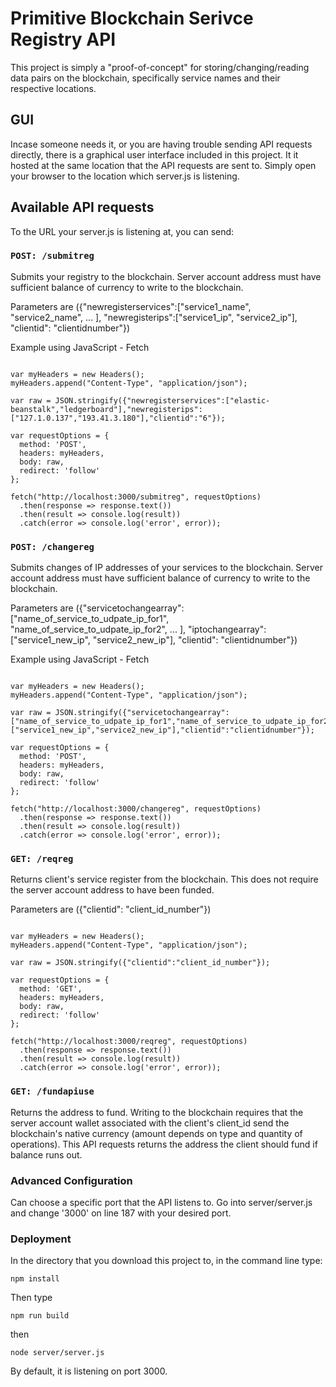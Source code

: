 # Primitive Blockchain Serivce Registry API

This project is simply a "proof-of-concept" for storing/changing/reading data pairs on the blockchain, specifically service names and their respective locations.

## GUI

Incase someone needs it, or you are having trouble sending API requests directly, there is a graphical user interface included in this project. It it hosted at the same location that the API requests are sent to. Simply open your browser to the location which server.js is listening.

## Available API requests

To the URL your server.js is listening at, you can send:

### `POST: /submitreg`

Submits your registry to the blockchain.
Server account address must have sufficient balance of currency to write to the blockchain.

Parameters are ({"newregisterservices":["service1_name", "service2_name", ... ], "newregisterips":["service1_ip", "service2_ip"], "clientid": "clientidnumber"})

Example using JavaScript - Fetch

```

var myHeaders = new Headers();
myHeaders.append("Content-Type", "application/json");

var raw = JSON.stringify({"newregisterservices":["elastic-beanstalk","ledgerboard"],"newregisterips":["127.1.0.137","193.41.3.180"],"clientid":"6"});

var requestOptions = {
  method: 'POST',
  headers: myHeaders,
  body: raw,
  redirect: 'follow'
};

fetch("http://localhost:3000/submitreg", requestOptions)
  .then(response => response.text())
  .then(result => console.log(result))
  .catch(error => console.log('error', error));

```

 ### `POST: /changereg`

Submits changes of IP addresses of your services to the blockchain.
Server account address must have sufficient balance of currency to write to the blockchain.

Parameters are ({"servicetochangearray":["name_of_service_to_udpate_ip_for1", "name_of_service_to_udpate_ip_for2", ... ], "iptochangearray":["service1_new_ip", "service2_new_ip"], "clientid": "clientidnumber"})

Example using JavaScript - Fetch

```

var myHeaders = new Headers();
myHeaders.append("Content-Type", "application/json");

var raw = JSON.stringify({"servicetochangearray":["name_of_service_to_udpate_ip_for1","name_of_service_to_udpate_ip_for2"],"iptochangearray":["service1_new_ip","service2_new_ip"],"clientid":"clientidnumber"});

var requestOptions = {
  method: 'POST',
  headers: myHeaders,
  body: raw,
  redirect: 'follow'
};

fetch("http://localhost:3000/changereg", requestOptions)
  .then(response => response.text())
  .then(result => console.log(result))
  .catch(error => console.log('error', error));

```

### `GET: /reqreg`

Returns client's service register from the blockchain.
This does not require the server account address to have been funded.

Parameters are ({"clientid": "client_id_number"})

```

var myHeaders = new Headers();
myHeaders.append("Content-Type", "application/json");

var raw = JSON.stringify({"clientid":"client_id_number"});

var requestOptions = {
  method: 'GET',
  headers: myHeaders,
  body: raw,
  redirect: 'follow'
};

fetch("http://localhost:3000/reqreg", requestOptions)
  .then(response => response.text())
  .then(result => console.log(result))
  .catch(error => console.log('error', error));

  ```

### `GET: /fundapiuse`

Returns the address to fund. Writing to the blockchain requires that the server account wallet associated with the client's client_id send the blockchain's native currency (amount depends on type and quantity of operations). This API requests returns the address the client should fund if balance runs out.


### Advanced Configuration

Can choose a specific port that the API listens to. Go into server/server.js and change '3000' on line 187 with your desired port.

### Deployment

In the directory that you download this project to, in the command line type:
```
npm install
```
Then type 
```
npm run build
```
then
```
node server/server.js
```
By default, it is listening on port 3000.

